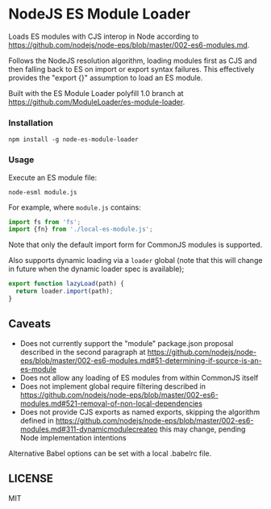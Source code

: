 NodeJS ES Module Loader
===

Loads ES modules with CJS interop in Node according to https://github.com/nodejs/node-eps/blob/master/002-es6-modules.md.

Follows the NodeJS resolution algorithm, loading modules first as CJS and then falling back to ES on import or export syntax failures.
This effectively provides the "export {}" assumption to load an ES module.

Built with the ES Module Loader polyfill 1.0 branch at https://github.com/ModuleLoader/es-module-loader.

### Installation

```
npm install -g node-es-module-loader
```

### Usage

Execute an ES module file:

```
node-esml module.js
```

For example, where `module.js` contains:

```javascript
import fs from 'fs';
import {fn} from './local-es-module.js';
```

Note that only the default import form for CommonJS modules is supported.

Also supports dynamic loading via a `loader` global (note that this will change in future when the dynamic loader spec is available);

```javascript
export function lazyLoad(path) {
  return loader.import(path);
}
```

## Caveats

- Does not currently support the "module" package.json proposal described in the second paragraph at 
  https://github.com/nodejs/node-eps/blob/master/002-es6-modules.md#51-determining-if-source-is-an-es-module
- Does not allow any loading of ES modules from within CommonJS itself
- Does not implement global require filtering described in 
  https://github.com/nodejs/node-eps/blob/master/002-es6-modules.md#521-removal-of-non-local-dependencies
- Does not provide CJS exports as named exports, skipping the algorithm defined in
  https://github.com/nodejs/node-eps/blob/master/002-es6-modules.md#311-dynamicmodulecreateo
  this may change, pending Node implementation intentions 

Alternative Babel options can be set with a local .babelrc file.

LICENSE
---

MIT